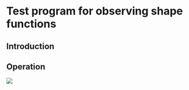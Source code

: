 <h1>Test program for observing shape functions</h1>

<h2> Introduction </h2>

<h2> Operation </h2>

![][figure]

[figure]: doc/figure.svg

